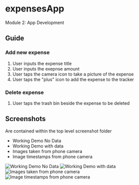 # expensesApp
Module 2: App Development
## Guide
### Add new expense
1. User inputs the expense title
1. User inputs the exepnse amount
1. User taps the camera icon to take a picture of the expense
1. User taps the "plus" icon to add the expense to the tracker 
### Delete expense
1. User taps the trash bin beside the expense to be deleted
## Screenshots
Are contained within the top level screenshot folder 
* Working Demo No Data
* Working Demo with data
* Images taken from phone camera
* Image timestamps from phone camera

![Working Demo No Data](https://github.com/alexandercarruthers/expense/blob/master/screenshots/Working%20Demo%20No%20Data.png?raw=true)
![Working Demo with data](https://github.com/alexandercarruthers/expense/blob/master/screenshots/Working%20Demo.png?raw=true)
![Images taken from phone camera](https://github.com/alexandercarruthers/expense/blob/master/screenshots/Save%20to%20phone.png?raw=true)
![Image timestamps from phone camera](https://github.com/alexandercarruthers/expense/blob/master/screenshots/Timestamps.png?raw=true)
